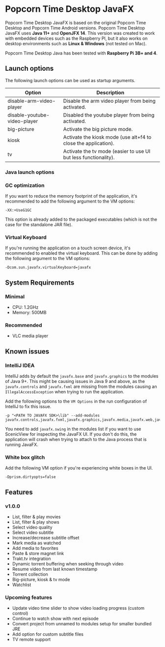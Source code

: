 # Popcorn Time Desktop JavaFX

Popcorn Time Desktop JavaFX is based on the original Popcorn Time Desktop and Popcorn Time Android versions.
Popcorn Time Desktop JavaFX uses **Java 11+** and **OpenJFX 14**.
This version was created to work with embedded devices such as the Raspberry PI, 
but it also works on desktop environments such as **Linux & Windows** (not tested on Mac).

Popcorn Time Desktop Java has been tested with **Raspberry Pi 3B+ and 4**.

## Launch options

The following launch options can be used as startup arguments.

Option                          | Description
---                             | ---
disable-arm-video-player        | Disable the arm video player from being activated.
disable-youtube-video-player    | Disabled the youtube player from being activated.
big-picture                     | Activate the big picture mode.
kiosk                           | Activate the kiosk mode (use alt+f4 to close the application).
tv                              | Activate the tv mode (easier to use UI but less functionality).

### Java launch options

### GC optimization

If you want to reduce the memory footprint of the application, 
it's recommended to add the following argument to the VM options:

    -XX:+UseG1GC
    
This option is already added to the packaged executables 
(which is not the case for the standalone JAR file).

### Virtual Keyboard

If you're running the application on a touch screen device, 
it's recommended to enabled the virtual keyboard.
This can be done by adding the following argument to the VM options:

    -Dcom.sun.javafx.virtualKeyboard=javafx 

## System Requirements

### Minimal

- CPU: 1.2GHz
- Memory: 500MB

### Recommended

- VLC media player

## Known issues  

### IntelliJ IDEA

IntelliJ adds by default the `javafx.base` and `javafx.graphics` to the modules of Java 9+.
This might be causing issues in Java 9 and above, as the `javafx.controls` and `javafx.fxml` are 
missing from the modules causing an `IllegalAccessException` when trying to run the application.

Add the following options to the `VM Options` in the run configuration of IntelliJ to fix this issue. 

    -p "<PATH TO JAVAFX SDK>\lib" --add-modules javafx.controls,javafx.fxml,javafx.graphics,javafx.media,javafx.web,javafx.swing

You need to add `javafx.swing` in the modules list if you want to use ScenicView for inspecting the JavaFX UI.
If you don't do this, the application will crash when trying to attach to the Java process that is running JavaFX.

### White box glitch

Add the following VM option if you're experiencing white boxes in the UI.

    -Dprism.dirtyopts=false

## Features

### v1.0.0

- List, filter & play movies
- List, filter & play shows
- Select video quality
- Select video subtitle
- Increase/decrease subtitle offset
- Mark media as watched
- Add media to favorites
- Paste & store magnet link
- Trakt.tv integration
- Dynamic torrent buffering when seeking through video
- Resume video from last known timestamp
- Torrent collection
- Big-picture, kiosk & tv mode
- Watchlist

### Upcoming features

- Update video time slider to show video loading progress (custom control)
- Continue to watch show with next episode
- Convert project from unnamed to modules setup for smaller bundled JRE
- Add option for custom subtitle files
- TV remote support